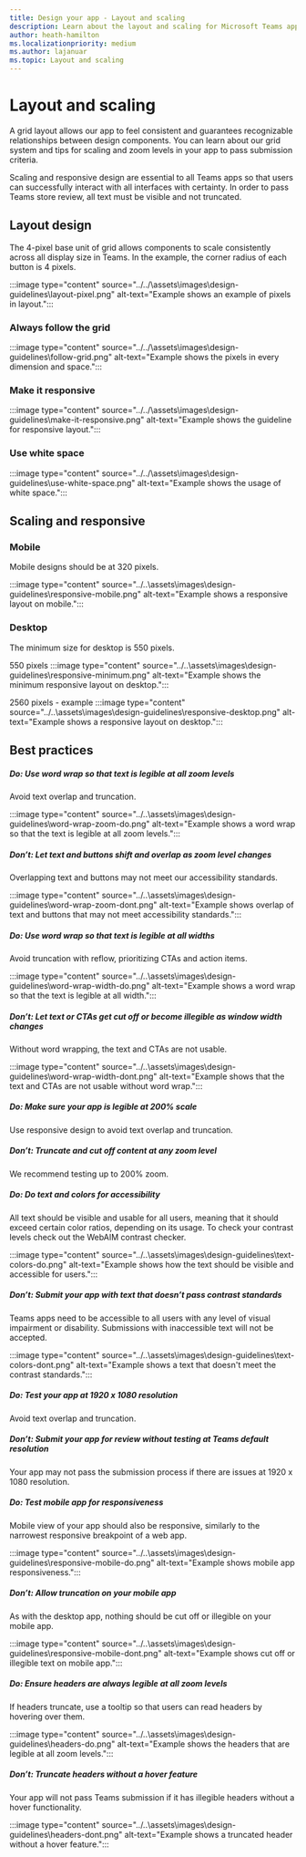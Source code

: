 ```yaml
---
title: Design your app - Layout and scaling
description: Learn about the layout and scaling for Microsoft Teams app.
author: heath-hamilton
ms.localizationpriority: medium
ms.author: lajanuar
ms.topic: Layout and scaling
---
```

# Layout and scaling

A grid layout allows our app to feel consistent and guarantees recognizable relationships between design components. You can learn about our grid system and tips for scaling and zoom levels in your app to pass submission criteria.

Scaling and responsive design are essential to all Teams apps so that users can successfully interact with all interfaces with certainty. In order to pass Teams store review, all text must be visible and not truncated.

## Layout design

The 4-pixel base unit of grid allows components to scale consistently across all display size in Teams. In the example, the corner radius of each button is 4 pixels.

:::image type="content" source="../../\assets\images\design-guidelines\layout-pixel.png" alt-text="Example shows an example of pixels in layout.":::

### Always follow the grid

:::image type="content" source="../../\assets\images\design-guidelines\follow-grid.png" alt-text="Example shows the pixels in every dimension and space.":::

### Make it responsive

:::image type="content" source="../../\assets\images\design-guidelines\make-it-responsive.png" alt-text="Example shows the guideline for responsive layout.":::

### Use white space

:::image type="content" source="../../\assets\images\design-guidelines\use-white-space.png" alt-text="Example shows the usage of white space.":::

## Scaling and responsive

### Mobile

Mobile designs should be at 320 pixels.

:::image type="content" source="../..\assets\images\design-guidelines\responsive-mobile.png" alt-text="Example shows a responsive layout on mobile.":::

### Desktop

The minimum size for desktop is 550 pixels.

550 pixels
:::image type="content" source="../..\assets\images\design-guidelines\responsive-minimum.png" alt-text="Example shows the minimum responsive layout on desktop.":::

2560 pixels - example
:::image type="content" source="../..\assets\images\design-guidelines\responsive-desktop.png" alt-text="Example shows a responsive layout on desktop.":::

## Best practices

##### Do: Use word wrap so that text is legible at all zoom levels

Avoid text overlap and truncation.

:::image type="content" source="../..\assets\images\design-guidelines\word-wrap-zoom-do.png" alt-text="Example shows a word wrap so that the text is legible at all zoom levels.":::

##### Don’t: Let text and buttons shift and overlap as zoom level changes

Overlapping text and buttons may not meet our accessibility standards.

:::image type="content" source="../..\assets\images\design-guidelines\word-wrap-zoom-dont.png" alt-text="Example shows overlap of text and buttons that may not meet accessibility standards.":::

##### Do: Use word wrap so that text is legible at all widths

Avoid truncation with reflow, prioritizing CTAs and action items.

:::image type="content" source="../..\assets\images\design-guidelines\word-wrap-width-do.png" alt-text="Example shows a word wrap so that the text is legible at all width.":::

##### Don’t: Let text or CTAs get cut off or become illegible as window width changes

Without word wrapping, the text and CTAs are not usable.

:::image type="content" source="../..\assets\images\design-guidelines\word-wrap-width-dont.png" alt-text="Example shows that the text and CTAs are not usable without word wrap.":::

##### Do: Make sure your app is legible at 200% scale

Use responsive design to avoid text overlap and truncation.

##### Don’t: Truncate and cut off content at any zoom level

We recommend testing up to 200% zoom.

##### Do: Do text and colors for accessibility

All text should be visible and usable for all users, meaning that it should exceed certain color ratios, depending on its usage. To check your contrast levels check out the WebAIM contrast checker.

:::image type="content" source="../..\assets\images\design-guidelines\text-colors-do.png" alt-text="Example shows how the text should be visible and accessible for users.":::

##### Don’t: Submit your app with text that doesn’t pass contrast standards

Teams apps need to be accessible to all users with any level of visual impairment or disability. Submissions with inaccessible text will not be accepted.

:::image type="content" source="../..\assets\images\design-guidelines\text-colors-dont.png" alt-text="Example shows a text that doesn't meet the contrast standards.":::

##### Do: Test your app at 1920 x 1080 resolution

Avoid text overlap and truncation.

##### Don’t: Submit your app for review without testing at Teams default resolution

Your app may not pass the submission process if there are issues at 1920 x 1080 resolution.

##### Do: Test mobile app for responsiveness

Mobile view of your app should also be responsive, similarly to the narrowest responsive breakpoint of a web app.

:::image type="content" source="../..\assets\images\design-guidelines\responsive-mobile-do.png" alt-text="Example shows mobile app responsiveness.":::

##### Don’t: Allow truncation on your mobile app

As with the desktop app, nothing should be cut off or illegible on your mobile app.

:::image type="content" source="../..\assets\images\design-guidelines\responsive-mobile-dont.png" alt-text="Example shows cut off or illegible text on mobile app.":::

##### Do: Ensure headers are always legible at all zoom levels

If headers truncate, use a tooltip so that users can read headers by hovering over them.

:::image type="content" source="../..\assets\images\design-guidelines\headers-do.png" alt-text="Example shows the headers that are legible at all zoom levels.":::

##### Don’t: Truncate headers without a hover feature

Your app will not pass Teams submission if it has illegible headers without a hover functionality.

:::image type="content" source="../..\assets\images\design-guidelines\headers-dont.png" alt-text="Example shows a truncated header without a hover feature.":::

